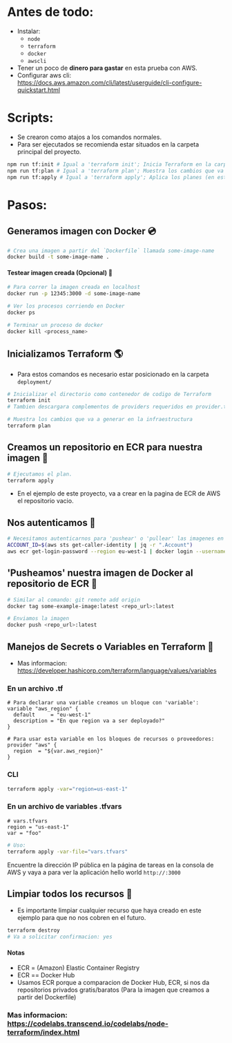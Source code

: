 # Antes de todo:
- Instalar:
  - `node`
  - `terraform`
  - `docker`
  - `awscli`
- Tener un poco de **dinero para gastar** en esta prueba con AWS.
- Configurar aws cli: https://docs.aws.amazon.com/cli/latest/userguide/cli-configure-quickstart.html

# Scripts:
- Se crearon como atajos a los comandos normales.
- Para ser ejecutados se recomienda estar situados en la carpeta principal del proyecto.
```bash
npm run tf:init # Igual a 'terraform init'; Inicia Terraform en la carpeta deployment/
npm run tf:plan # Igual a 'terraform plan'; Muestra los cambios que va a generar terraform en la infraestructura (Tambien alerta si hay algun un error).
npm run tf:apply # Igual a 'terraform apply'; Aplica los planes (en este caso los archivos provider.tf, ecr.tf, fargate.tf y network.tf,)
```

# Pasos:
## Generamos imagen con Docker 💿
```bash
# Crea una imagen a partir del `Dockerfile` llamada some-image-name
docker build -t some-image-name .
```

#### Testear imagen creada (Opcional) 🧪
```bash
# Para correr la imagen creada en localhost
docker run -p 12345:3000 -d some-image-name
```

```bash
# Ver los procesos corriendo en Docker
docker ps
```

```bash
# Terminar un proceso de docker
docker kill <process_name>
```

## Inicializamos Terraform 🌎
- Para estos comandos es necesario estar posicionado en la carpeta `deployment/`

```bash
# Inicializar el directorio como contenedor de codigo de Terraform
terraform init
# Tambien descargara complementos de providers requeridos en provider.tf
```

```bash
# Muestra los cambios que va a generar en la infraestructura
terraform plan
```

## Creamos un repositorio en ECR para nuestra imagen 💾

```bash
# Ejecutamos el plan.
terraform apply
```
- En el ejemplo de este proyecto, va a crear en la pagina de ECR de AWS el repositorio vacio.

## Nos autenticamos 🔐

```bash
# Necesitamos autenticarnos para 'pushear' o 'pullear' las imagenes en ECR
ACCOUNT_ID=$(aws sts get-caller-identity | jq -r ".Account")
aws ecr get-login-password --region eu-west-1 | docker login --username AWS --password-stdin "$ACCOUNT_ID.dkr.ecr.eu-west-1.amazonaws.com"
```

## 'Pusheamos' nuestra imagen de Docker al repositorio de ECR 🚢

```bash
# Similar al comando: git remote add origin
docker tag some-example-image:latest <repo_url>:latest
```

```bash
# Enviamos la imagen
docker push <repo_url>:latest
```

## Manejos de Secrets o Variables en Terraform 🙊
- Mas informacion: https://developer.hashicorp.com/terraform/language/values/variables
### En un archivo .tf
```t
# Para declarar una variable creamos un bloque con 'variable':
variable "aws_region" {
  default     = "eu-west-1"
  description = "En que region va a ser deployado?"
}
```
```t
# Para usar esta variable en los bloques de recursos o proveedores:
provider "aws" {
  region  = "${var.aws_region}"
}
```
### CLI
```bash
terraform apply -var="region=us-east-1"
```

### En un archivo de variables .tfvars
```t
# vars.tfvars
region = "us-east-1"
var = "foo"
```
```bash
# Uso:
terraform apply -var-file="vars.tfvars"
```

Encuentre la dirección IP pública en la página de tareas en la consola de AWS y vaya a para ver la aplicación hello world `http://:3000`

## Limpiar todos los recursos 🧹
- Es importante limpiar cualquier recurso que haya creado en este ejemplo para que no nos cobren en el futuro.
```bash
terraform destroy
# Va a solicitar confirmacion: yes
```

#### Notas

- ECR = (Amazon) Elastic Container Registry
- ECR == Docker Hub
- Usamos ECR porque a comparacion de Docker Hub, ECR, si nos da repositorios privados gratis/baratos (Para la imagen que creamos a partir del Dockerfile)

### Mas informacion: https://codelabs.transcend.io/codelabs/node-terraform/index.html
